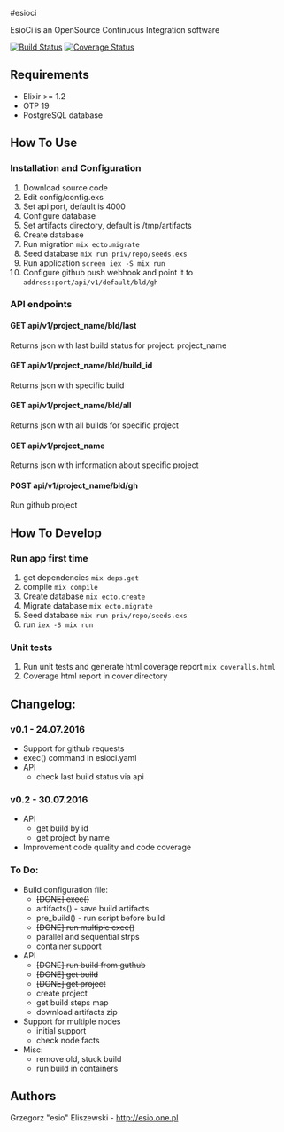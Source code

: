 #esioci

EsioCi is an OpenSource Continuous Integration software

[![Build Status](https://travis-ci.org/esioci/esioci.svg?branch=master)](https://travis-ci.org/esioci/esioci)
[![Coverage Status](https://coveralls.io/repos/github/esioci/esioci/badge.svg)](https://coveralls.io/github/esioci/esioci)

## Requirements
* Elixir >= 1.2
* OTP 19
* PostgreSQL database

## How To Use
### Installation and Configuration
1. Download source code
2. Edit config/config.exs
  1. Set api port, default is 4000
  2. Configure database
  3. Set artifacts directory, default is /tmp/artifacts
3. Create database
4. Run migration `mix ecto.migrate`
5. Seed database `mix run priv/repo/seeds.exs`
6. Run application `screen iex -S mix run`
7. Configure github push webhook and point it to `address:port/api/v1/default/bld/gh`

### API endpoints

#### GET api/v1/project_name/bld/last
Returns json with last build status for project: project_name

#### GET api/v1/project_name/bld/build_id
Returns json with specific build

#### GET api/v1/project_name/bld/all
Returns json with all builds for specific project

#### GET api/v1/project_name
Returns json with information about specific project

#### POST api/v1/project_name/bld/gh
Run github project

## How To Develop
### Run app first time
1. get dependencies `mix deps.get`
2. compile `mix compile`
3. Create database `mix ecto.create`
4. Migrate database `mix ecto.migrate`
5. Seed database `mix run priv/repo/seeds.exs`
6. run `iex -S mix run`

### Unit tests
1. Run unit tests and generate html coverage report `mix coveralls.html`
2. Coverage html report in cover directory

## Changelog:

### v0.1 - 24.07.2016
* Support for github requests
* exec() command in esioci.yaml
* API
    - check last build status via api

### v0.2 - 30.07.2016
* API
    - get build by id
    - get project by name
* Improvement code quality and code coverage

### To Do:
* Build configuration file:
    - ~~[DONE] exec()~~
    - artifacts() - save build artifacts
    - pre_build() - run script before build
    - ~~[DONE] run multiple exec()~~
    - parallel and sequential strps
    - container support
* API
    - ~~[DONE] run build from guthub~~
    - ~~[DONE] get build~~
    - ~~[DONE] get project~~
    - create project
    - get build steps map
    - download artifacts zip
* Support for multiple nodes
    - initial support
    - check node facts
* Misc:
    - remove old, stuck build
    - run build in containers

Authors
-----
Grzegorz "esio" Eliszewski - http://esio.one.pl
